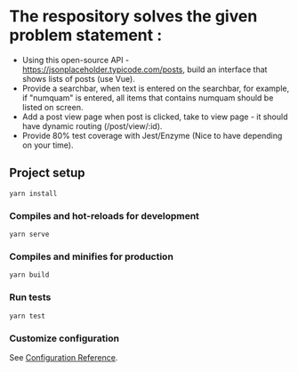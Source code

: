 # The respository solves the given problem statement : 

* Using this open-source API - https://jsonplaceholder.typicode.com/posts, build an interface that shows lists of posts (use Vue).
* Provide a searchbar, when text is entered on the searchbar, for example, if "numquam" is entered, all items that contains numquam should be listed on screen.
* Add a post view page when post is clicked, take to view page - it should have dynamic routing (/post/view/:id).
* Provide 80% test coverage with Jest/Enzyme (Nice to have depending on your time).

## Project setup
```
yarn install
```

### Compiles and hot-reloads for development
```
yarn serve
```

### Compiles and minifies for production
```
yarn build
```

### Run tests
```
yarn test
```

### Customize configuration
See [Configuration Reference](https://cli.vuejs.org/config/).
